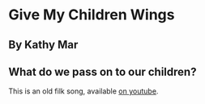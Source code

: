 # Give My Children Wings
## By Kathy Mar
## What do we pass on to our children?

This is an old filk song, available [on youtube](https://www.youtube.com/watch?v=qwsDUx9Dz3o).
